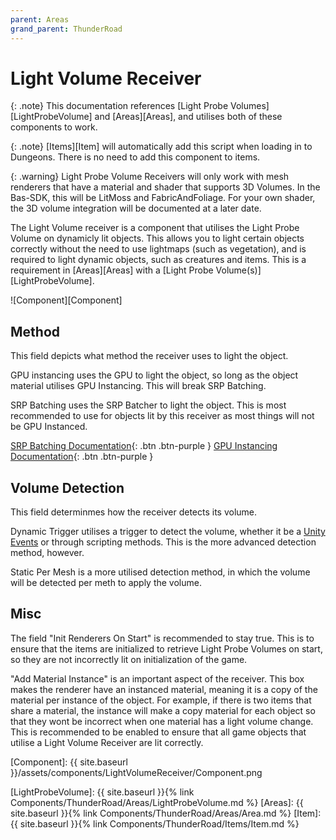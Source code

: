 ```yaml
---
parent: Areas
grand_parent: ThunderRoad
---
```

# Light Volume Receiver

{: .note}
This documentation references [Light Probe Volumes][LightProbeVolume] and [Areas][Areas], and utilises both of these components to work. 

{: .note}
 [Items][Item] will automatically add this script when loading in to Dungeons. There is no need to add this component to items.

{: .warning}
Light Probe Volume Receivers will only work with mesh renderers that have a material and shader that supports 3D Volumes. In the Bas-SDK, this will be LitMoss and FabricAndFoliage. For your own shader, the 3D volume integration will be documented at a later date.

The Light Volume receiver is a component that utilises the Light Probe Volume on dynamicly lit objects. This allows you to light certain objects correctly without the need to use lightmaps (such as vegetation), and is required to light dynamic objects, such as creatures and items. This is a requirement in [Areas][Areas] with a [Light Probe Volume(s)][LightProbeVolume].

![Component][Component]

## Method
This field depicts what method the receiver uses to light the object. 

GPU instancing uses the GPU to light the object, so long as the object material utilises GPU Instancing. This will break SRP Batching.

SRP Batching uses the SRP Batcher to light the object. This is most recommended to use for objects lit by this receiver as most things will not be GPU Instanced. 

[SRP Batching Documentation](https://docs.unity3d.com/Manual/SRPBatcher.html){: .btn .btn-purple } [GPU Instancing Documentation](https://docs.unity3d.com/Manual/GPUInstancing.html){: .btn .btn-purple }

## Volume Detection

This field determinmes how the receiver detects its volume.

Dynamic Trigger utilises a trigger to detect the volume, whether it be a [Unity Events](https://docs.unity3d.com/Manual/UnityEvents.html) or through scripting methods. This is the more advanced detection method, however.

Static Per Mesh is a more utilised detection method, in which the volume will be detected per meth to apply the volume. 

## Misc

The field "Init Renderers On Start" is recommended to stay true. This is to ensure that the items are initialized to retrieve Light Probe Volumes on start, so they are not incorrectly lit on initialization of the game.

"Add Material Instance" is an important aspect of the receiver. This box makes the renderer have an instanced material, meaning it is a copy of the material per instance of the object. For example, if there is two items that share a material, the instance will make a copy material for each object so that they wont be incorrect when one material has a light volume change. This is recommended to be enabled to ensure that all game objects that utilise a Light Volume Receiver are lit correctly.

[Component]: {{ site.baseurl }}/assets/components/LightVolumeReceiver/Component.png

[LightProbeVolume]: {{ site.baseurl }}{% link Components/ThunderRoad/Areas/LightProbeVolume.md %}
[Areas]: {{ site.baseurl }}{% link Components/ThunderRoad/Areas/Area.md %}
[Item]: {{ site.baseurl }}{% link Components/ThunderRoad/Items/Item.md %}